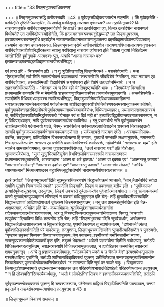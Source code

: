 +++
title = "33 लिङ्गभूयस्त्वाधिकरणम्"

+++
॥ लिङ्गभूयस्त्वात्तद्धि वलीयस्तदपि ॥ 43 ॥ पूर्वप्रकृतविद्यैकवाक्यत्वेन सङ्गतिः । किं पूर्वप्रकृतेति - परविद्येति दृष्टिविधिव्यावृत्तिः, किं सर्वासु परविद्यासु नारायण एवोपास्यः? उत दहरविद्यामात्रे? किं नारायणानुवाके सर्वविद्यानामुपास्यविशेषो निर्धार्यते? उत दहरविद्याया एव, किमत्र दहरोद्देशेन नारायणत्वं विधीयते? उत सर्वविद्योपास्योद्देशेनेति, किं हृदयायतनत्वश्रवणमनुरोद्धव्यम्? उत लिङ्गभूयस्त्वम्, हृदयायतनत्वश्रवणानुरोधे दहरोद्देशेन नारायणत्वविधानान्नारायणानुवाकस्य दहरविद्यामात्रोपास्यविषयत्वात् तस्यामेव नारायण उपास्यस्स्यात्, लिङ्गभूयस्त्वानुरोधे सर्वोपास्योद्देशेन नारायणत्वविधानान्नारायणानुवाकस्य सर्वविद्योपास्यविशेषनिर्द्धोरकतया सर्वासु परविद्यासु नारायण एवोपास्य इति "आत्मा गुहायां निहितोऽस्य जन्तो"रिति पूर्वानुवाके आत्मशब्दः श्रुत, अत्रापि "आत्मा नारायणः परः" इत्यात्मशब्दश्रवणाद्दहरविद्यामात्रान्वयीत्यर्थसिद्धम् ।

एवं प्राप्त इति - चिन्हपर्याय इति । न तु श्रुतिलिङ्गादिषु लिङ्गमित्यर्थः - पद्मकोशेत्यादि । यथा "ऐतदात्म्यमिदं सर्व"मिति सामान्येनोक्त्तं ब्रह्मात्मकत्वं "तत्त्वमसी"ति जीवविशेषे निगमितम्, तथा नारायण एव सर्वविद्योपास्यः, तस्मादस्मिन्नपि विद्याविशेषे स एवोपास्य इति विशेषे तत्प्रदर्शनमित्यर्थः । न च सहस्त्रशीर्षमित्यादीति - "येनावृतं स्वं च दिवं मही चे"तिवद्द्रष्टव्यमिति भावः । "विश्वमेवेद"मित्यादिना प्रथमान्तानि वाक्यानि किं न नेयानीति शङ्कायामुपरितनवाक्यैश्च प्रथमार्थत्वमुपपादयति । अन्तर्वहिश्चेति - उपादीतेति विधिपदाध्याहारश्च स्यादित्यर्थसिद्धम्, विद्यादुपासीतेत्यादिविधायकपदारहितानां भगवत्परत्वपराणामनेकवाक्यानां पर्यालोचनया सर्वविद्यासूपास्यविशेषनिर्धारणपरत्वमस्यानुवाकस्य प्रतीयते, पूर्वानुवाकोक्त्तदहरविद्याशेषत्वे पूर्वापरवाक्यानामर्थस्वभावविरोधः, विधिपदाध्याहार।, प्रथमान्तप्रदानामखारस्यं च, सर्वविद्योपास्यविशेषनिर्द्धारणपरत्वे "येनावृतं स्वं च दिवं मही च" इत्यादिवद्द्वितीयान्तपदमात्रास्वारस्यम्, न तु विधिपदाध्याहार, नापि पूर्वापरवाक्यावगतार्थस्वभावविरोधः । ननु प्रथमार्थत्वे सति पूर्वानुवाकस्थेन उपासितव्यमिति पदेनान्वयो घटते, नैवम्- स्वारसिकेन सर्वस्मात्परत्वप्रतिपादनेन वाक्यस्य निराकाङ्क्षत्वे सत्यपि पूर्वानुवाकस्थपदाकर्षणेनान्वयकल्पनाऽयोगात् । सर्वस्मात्परो नारायण एवेति । अस्यायमभिप्रायः- वदन्ति, तदयुक्त्तम्, प्रातिपदिकेन विभक्त्तयर्थलक्षणा हि समासः, मुख्यार्थे सम्भवति लक्षणानुपपत्तेः, समास्स्रपि निषादस्थपतिन्यायेन नारायण एव परमिति प्रथमाविभक्त्तिस्वीकारोपपत्तेः, महोपनिषदि "नारायणः परं ब्रह्म" इति व्यासेन सामसार्थावगमात्, अन्यथा पूर्वापरवाक्यविरोधात्, "तत्त्वं नारायणः परः" इति विरोधात्, श्रुत्यन्तरविरोधात्, "सुषां सुलु"मित्यादिसूत्रेण विभक्त्तिलोपेनासमास्स्रपि नारायणशब्दस्य प्रथमान्तत्वसाधुत्वाच्चेति, आत्मशब्दश्च "आत्मा वा अरे द्रष्टव्यः" "आत्मा वा इदमेक एव" "आत्मनस्तु कामाय" "आत्मानमेव लोकम्" "आत्मा वा इदमेक एव" "आत्मनस्तु कामाय" "आत्मानमेव लोकम्" "तमेवैकं ध्यायथात्मान" मित्यात्मशब्दस्य बहूपनिषत्सूद्धोषात्तेष्वपि नारायणस्यैवोपास्यत्वसाधकः ॥

इतरे त्रयोऽपि "लिङ्गभूयस्त्वा"दिति सूत्रमुत्तराधिकरणशेषं सिद्धान्तोपक्रमं व्याचक्षते, "तान् हैतानेवविदे सर्वदा सर्वाणि भूतानि चिन्वन्त्यपि स्वपते" इत्यादीनि लिङ्गानि, लिङ्गं च प्रकरणात् बलीय इति । "पूर्वविकल्पः" इत्यादिपूर्वपक्षसूत्रद्वयम्, तदयुक्त्तम्, लिङ्गे उपन्यस्ते दुर्बलप्रकरणेन पूर्वपक्षोत्थानायोगात् । ननु सत्यामन्यस्थां प्राप्तौ गुणवादेनाप्युपपद्यमानं तल्लिङ्गं न प्रकरणं बाधितुमुत्सहत इति चेत्- तर्हि श्रुत्यादिबलीयस्त्वादिति सिद्धान्तदशायां आदिशब्दोपात्तत्वं दुर्बलस्य लिङ्गस्थानुपपन्नम् । ननु तत्र प्राबल्यहेतुर्थवक्षित इति चेन्न- अशब्दत्वात्, अभिप्रेत इति चेत्- कथमभिप्रायः, श्रुतविध्युद्देशानामन्यार्थदशर्नानां तदेकवाक्यत्वादर्थान्तराप्रापकत्वम्, अत्र तु विस्पष्टविध्यन्तरानुपलब्धर्नार्थवादत्वम्, किनतु "वचनानि त्वपूर्वत्वा"दित्यादिना विधिः कल्पनीय इति चेत्- तर्हि "लिङ्गभूयस्त्वा"दिति सूत्रवैयर्थ्यम्, अत्रोक्त्तस्य सिद्धान्तहेतोस्तरप्राबल्यस्य च सूिान्तरसिद्धत्वात्, पृथगधिकरणत्वे तु सप्रयोजनत्वम्, "दर्शनाच्चे"त्येतत् पूर्वोक्त्तलिङ्गदर्शनादिति परे चापरेचाहुः, तदयुक्त्तम्, लिङ्गभूयस्त्वादित्यनेन श्रुत्यादीत्यादिशब्देन च पुनरुक्त्तेः, "दृष्टश्च तदुक्त्त"मित्यस्य क्रियाप्रकरणादुत्कषर्ेण स्वातन्त्र्ाङ्गीकारो मनश्चितादीनां न्याय्यः, राजसूयप्रकरणादेवेष्टेरूपकर्षो दृष्ट इति, तदुक्त्तं भेदलक्षणे "अवेष्टौ यज्ञसंयोगा"दितीति त्रयोऽप्याहु, ततोऽपि विधिकल्पनपरत्वमुचितम्, स्वातन्त्र्यस्यापि विधिकल्पनामूलकत्वात्, न ह्यविहितस्य कस्यचित् स्वातन्त्र्यं शक्यनुपगन्तुम् । अन्ये तु प्रज्ञान्तरशब्दमेवमाहुः, "योऽश्वमेधेन यजते य उ चैनमेवं वेद" इत्यश्वमेधाद्युपासनः गश्चमेधादिभ्यः पृथगिति, ततोऽपि शाण्डिल्पविद्यादिपरत्वं युक्त्तम्, प्रतीतिशैघ्यात् मानसग्रहस्तुत्यादिसामान्येन क्रियाशेषत्वम् पुरुषार्थत्वोपलब्धेरित्येतदर्थपरं "न सामान्या"दिति सूत्रं पर चापरे चाहुः । विद्यामयस्य क्रियानुप्रवेशसम्भवमात्रे दृष्टान्तत्वान्मानसग्रहस्य तत्र परिहरणीयाभावादतिदेशहेतोः परिहरणीण्त्वाच्च तदयुक्त्तम्, " न हि लोकापत्ति"रित्यस्यैवमर्थमाहुः, "असौ वै लोकोऽग्नि"रित्यत्र न ह्यग्नर्लोकस्वरूपतापत्तिरिति, ततोऽपि

पूर्वदृष्टान्तस्योपपादकत्वं युक्त्तम् हि शब्दस्वारस्यात्, परेणेत्यत्र ताद्विध्यं विद्याविधित्वमिति व्याख्यातम्, तस्यां प्रकृतत्वेन तच्छब्दोपस्थाप्यत्वायोगात् तदयुक्त्तम् ॥ 43 ॥

॥ लिङ्गभूयस्त्वाधिकरणं समाप्तम् ॥

